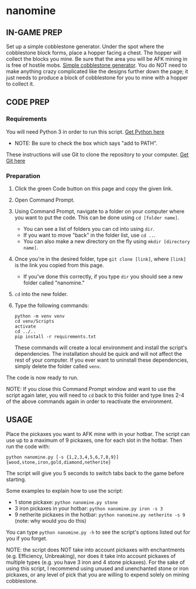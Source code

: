 # nanomine

## IN-GAME PREP

Set up a simple cobblestone generator. Under the spot where the cobblestone block forms, place a hopper facing a chest. The hopper will collect the blocks you mine.
Be sure that the area you will be AFK mining in is free of hostile mobs. 
[Simple cobblestone generator](https://minecraft.wiki/w/Tutorial:Cobblestone_farming). You do NOT need to make anything crazy complicated like the designs further down the page; it just needs to produce a block of cobblestone for you to mine with a hopper to collect it.

## CODE PREP

### Requirements

You will need Python 3 in order to run this script. [Get Python here](https://www.python.org/downloads/)
- NOTE: Be sure to check the box which says "add to PATH".

These instructions will use Git to clone the repository to your computer. [Get Git here](https://git-scm.com/downloads)

### Preparation

1. Click the green Code button on this page and copy the given link. 
2. Open Command Prompt.
3. Using Command Prompt, navigate to a folder on your computer where you want to put the code. This can be done using `cd [folder name]`. 
    - You can see a list of folders you can cd into using `dir`. 
    - If you want to move "back" in the folder list, use `cd ..`.
    - You can also make a new directory on the fly using `mkdir [directory name]`.
4. Once you're in the desired folder, type `git clone [link]`, where `[link]` is the link you copied from this page. 
    - If you've done this correctly, if you type `dir` you should see a new folder called "nanomine."
5. `cd` into the new folder.
6. Type the following commands:
    ```
    python -m venv venv
    cd venv/Scripts
    activate
    cd ../..
    pip install -r requirements.txt
    ```
    
    These commands will create a local environment and install the script's dependencies. The installation should be quick and will not affect the rest of your computer. If you ever want to uninstall these dependencies, simply delete the folder called `venv`.

The code is now ready to run.

NOTE: If you close this Command Prompt window and want to use the script again later, you will need to `cd` back to this folder and type lines 2-4 of the above commands again in order to reactivate the environment.

## USAGE

Place the pickaxes you want to AFK mine with in your hotbar. The script can use up to a maximum of 9 pickaxes, one for each slot in the hotbar. Then run the code with:

`python nanomine.py [-s {1,2,3,4,5,6,7,8,9}] {wood,stone,iron,gold,diamond,netherite}`

The script will give you 5 seconds to switch tabs back to the game before starting.

Some examples to explain how to use the script:

- 1 stone pickaxe: `python nanomine.py stone`
- 3 iron pickaxes in your hotbar: `python nanomine.py iron -s 3`
- 9 netherite pickaxes in the hotbar: `python nanomine.py netherite -s 9` (note: why would you do this)

You can type `python nanomine.py -h` to see the script's options listed out for you if you forget.

NOTE: the script does NOT take into account pickaxes with enchantments (e.g. Efficiency, Unbreaking), nor does it take into account pickaxes of multiple types (e.g. you have 3 iron and 4 stone pickaxes). For the sake of using this script, I recommend using unused and unenchanted stone or iron pickaxes, or any level of pick that you are willing to expend solely on mining cobblestone. 



